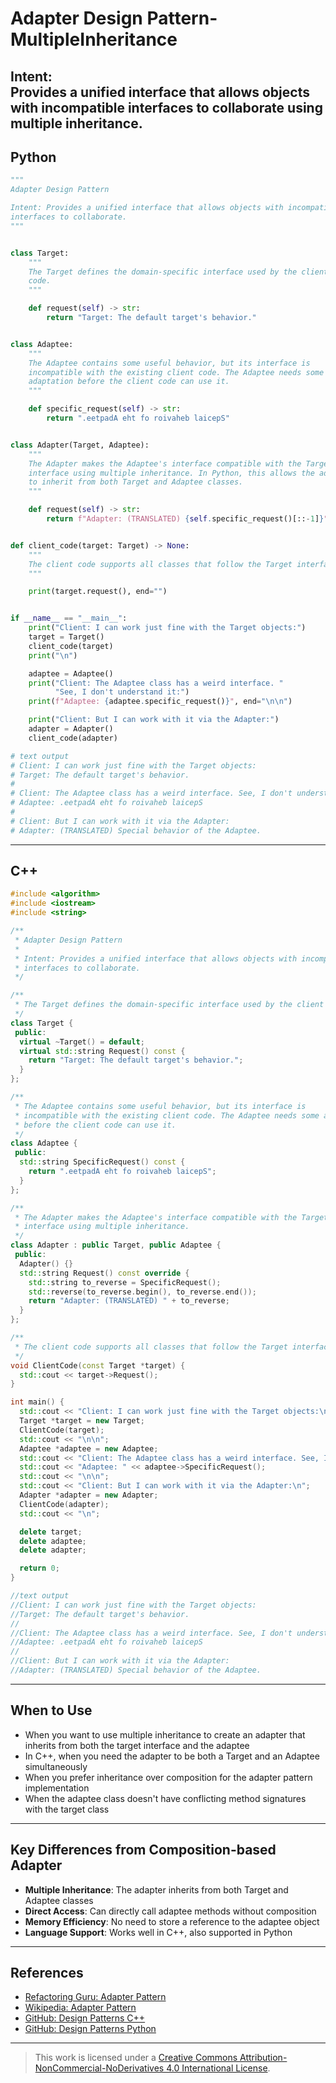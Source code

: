 # Adapter Design Pattern-MultipleInheritance

**Intent:**\
Provides a unified interface that allows objects with incompatible interfaces to collaborate using multiple inheritance.
---

## Python
```python
"""
Adapter Design Pattern

Intent: Provides a unified interface that allows objects with incompatible
interfaces to collaborate.
"""


class Target:
    """
    The Target defines the domain-specific interface used by the client
    code.
    """

    def request(self) -> str:
        return "Target: The default target's behavior."


class Adaptee:
    """
    The Adaptee contains some useful behavior, but its interface is
    incompatible with the existing client code. The Adaptee needs some
    adaptation before the client code can use it.
    """

    def specific_request(self) -> str:
        return ".eetpadA eht fo roivaheb laicepS"


class Adapter(Target, Adaptee):
    """
    The Adapter makes the Adaptee's interface compatible with the Target's
    interface using multiple inheritance. In Python, this allows the adapter
    to inherit from both Target and Adaptee classes.
    """

    def request(self) -> str:
        return f"Adapter: (TRANSLATED) {self.specific_request()[::-1]}"


def client_code(target: Target) -> None:
    """
    The client code supports all classes that follow the Target interface.
    """

    print(target.request(), end="")


if __name__ == "__main__":
    print("Client: I can work just fine with the Target objects:")
    target = Target()
    client_code(target)
    print("\n")

    adaptee = Adaptee()
    print("Client: The Adaptee class has a weird interface. "
          "See, I don't understand it:")
    print(f"Adaptee: {adaptee.specific_request()}", end="\n\n")

    print("Client: But I can work with it via the Adapter:")
    adapter = Adapter()
    client_code(adapter)

# text output
# Client: I can work just fine with the Target objects:
# Target: The default target's behavior.
# 
# Client: The Adaptee class has a weird interface. See, I don't understand it:
# Adaptee: .eetpadA eht fo roivaheb laicepS
# 
# Client: But I can work with it via the Adapter:
# Adapter: (TRANSLATED) Special behavior of the Adaptee.
```
---

## C++
```cpp
#include <algorithm>
#include <iostream>
#include <string>

/**
 * Adapter Design Pattern
 *
 * Intent: Provides a unified interface that allows objects with incompatible
 * interfaces to collaborate.
 */

/**
 * The Target defines the domain-specific interface used by the client code.
 */
class Target {
 public:
  virtual ~Target() = default;
  virtual std::string Request() const {
    return "Target: The default target's behavior.";
  }
};

/**
 * The Adaptee contains some useful behavior, but its interface is
 * incompatible with the existing client code. The Adaptee needs some adaptation
 * before the client code can use it.
 */
class Adaptee {
 public:
  std::string SpecificRequest() const {
    return ".eetpadA eht fo roivaheb laicepS";
  }
};

/**
 * The Adapter makes the Adaptee's interface compatible with the Target's
 * interface using multiple inheritance.
 */
class Adapter : public Target, public Adaptee {
 public:
  Adapter() {}
  std::string Request() const override {
    std::string to_reverse = SpecificRequest();
    std::reverse(to_reverse.begin(), to_reverse.end());
    return "Adapter: (TRANSLATED) " + to_reverse;
  }
};

/**
 * The client code supports all classes that follow the Target interface.
 */
void ClientCode(const Target *target) {
  std::cout << target->Request();
}

int main() {
  std::cout << "Client: I can work just fine with the Target objects:\n";
  Target *target = new Target;
  ClientCode(target);
  std::cout << "\n\n";
  Adaptee *adaptee = new Adaptee;
  std::cout << "Client: The Adaptee class has a weird interface. See, I don't understand it:\n";
  std::cout << "Adaptee: " << adaptee->SpecificRequest();
  std::cout << "\n\n";
  std::cout << "Client: But I can work with it via the Adapter:\n";
  Adapter *adapter = new Adapter;
  ClientCode(adapter);
  std::cout << "\n";

  delete target;
  delete adaptee;
  delete adapter;

  return 0;
}

//text output
//Client: I can work just fine with the Target objects:
//Target: The default target's behavior.
//
//Client: The Adaptee class has a weird interface. See, I don't understand it:
//Adaptee: .eetpadA eht fo roivaheb laicepS
//
//Client: But I can work with it via the Adapter:
//Adapter: (TRANSLATED) Special behavior of the Adaptee.
```
---

## When to Use

- When you want to use multiple inheritance to create an adapter that inherits from both the target interface and the adaptee
- In C++, when you need the adapter to be both a Target and an Adaptee simultaneously
- When you prefer inheritance over composition for the adapter pattern implementation
- When the adaptee class doesn't have conflicting method signatures with the target class

---

## Key Differences from Composition-based Adapter

- **Multiple Inheritance**: The adapter inherits from both Target and Adaptee classes
- **Direct Access**: Can directly call adaptee methods without composition
- **Memory Efficiency**: No need to store a reference to the adaptee object
- **Language Support**: Works well in C++, also supported in Python

---

## References

- [Refactoring Guru: Adapter Pattern](https://refactoring.guru/design-patterns/adapter)
- [Wikipedia: Adapter Pattern](https://en.wikipedia.org/wiki/Adapter_pattern)
- [GitHub: Design Patterns C++](https://github.com/RefactoringGuru/design-patterns-cpp.git)
- [GitHub: Design Patterns Python](https://github.com/RefactoringGuru/design-patterns-python.git)
---

> This work is licensed under a [Creative Commons Attribution-NonCommercial-NoDerivatives 4.0 International License](https://creativecommons.org/licenses/by-nc-nd/4.0/).
